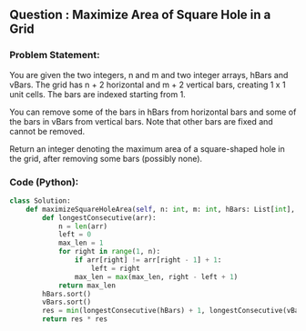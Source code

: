 ## Question : Maximize Area of Square Hole in a Grid

### Problem Statement:
You are given the two integers, n and m and two integer arrays, hBars and vBars. The grid has n + 2 horizontal and m + 2 vertical bars, creating 1 x 1 unit cells. The bars are indexed starting from 1.

You can remove some of the bars in hBars from horizontal bars and some of the bars in vBars from vertical bars. Note that other bars are fixed and cannot be removed.

Return an integer denoting the maximum area of a square-shaped hole in the grid, after removing some bars (possibly none).

### Code (Python):
```python
class Solution:
    def maximizeSquareHoleArea(self, n: int, m: int, hBars: List[int], vBars: List[int]) -> int:
        def longestConsecutive(arr):
            n = len(arr)
            left = 0
            max_len = 1
            for right in range(1, n):
                if arr[right] != arr[right - 1] + 1:
                    left = right
                max_len = max(max_len, right - left + 1)
            return max_len
        hBars.sort()
        vBars.sort()
        res = min(longestConsecutive(hBars) + 1, longestConsecutive(vBars) + 1)
        return res * res
